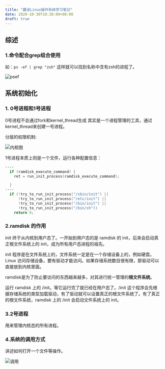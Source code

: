 ```yaml
---
title: "趣谈Linux操作系统学习笔记"
date: 2020-10-30T10:38:09+08:00
draft: true
---
```


## 综述

### 1.命令配合grep组合使用

如：`ps -ef | grep "zsh"` 这样就可以找到名称中含有zsh的进程了。

![psef](/images/geek/linux/psef.png)

## 系统初始化

### 1. 0号进程和1号进程

0号进程不会通过fork和kernel_thread生成 其实是一个进程管理的工具，通过kernel_thread来创建一号进程。

分层的权限机制:

![内核图](/images/geek/linxu/thread0.png)

1号进程本质上则是一个文件，运行各种配置信息：

```cpp
····
  if (ramdisk_execute_command) {
    ret = run_init_process(ramdisk_execute_command);

  }
····
  if (!try_to_run_init_process("/sbin/init") ||
      !try_to_run_init_process("/etc/init") ||
      !try_to_run_init_process("/bin/init") ||
      !try_to_run_init_process("/bin/sh"))
    return 0;
```

### 2.ramdisk 的作用

init 终于从内核到用户态了。一开始到用户态的是 ramdisk 的 init，后来会启动真正根文件系统上的 init，成为所有用户态进程的祖先。

init 程序是在文件系统上的，文件系统一定是在一个存储设备上的，例如硬盘。Linux 访问存储设备，要有驱动才能访问。如果存储系统数目很有限，那驱动可以直接放到内核里面。

ramdisk是为了防止要访问的东西越来越多，对其进行统一管理的**根文件系统**。

运行 ramdisk 上的 /init。等它运行完了就已经在用户态了。/init 这个程序会先根据存储系统的类型加载驱动，有了驱动就可以设置真正的根文件系统了。有了真正的根文件系统，ramdisk 上的 /init 会启动文件系统上的 init。

### 3.2号进程

用来管理内核态的所有进程。

### 4.系统的调用方式

讲述如何打开一个文件等操作。

![调用](/images/geek/linxu/diaoyong.png)